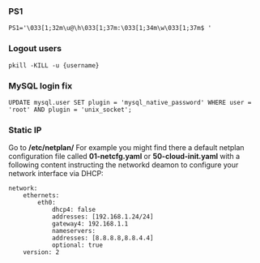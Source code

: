 ### PS1
    PS1='\033[1;32m\u@\h\033[1;37m:\033[1;34m\w\033[1;37m$ '

### Logout users
    pkill -KILL -u {username}
  
### MySQL login fix
    UPDATE mysql.user SET plugin = 'mysql_native_password' WHERE user = 'root' AND plugin = 'unix_socket';

### Static IP
Go to **/etc/netplan/**
For example you might find there a default netplan configuration file called **01-netcfg.yaml** or **50-cloud-init.yaml** with a following content instructing the networkd deamon to configure your network interface via DHCP:

    network:
        ethernets:
            eth0:
                dhcp4: false
                addresses: [192.168.1.24/24]
                gateway4: 192.168.1.1
                nameservers:
                addresses: [8.8.8.8,8.8.4.4]
                optional: true
        version: 2
